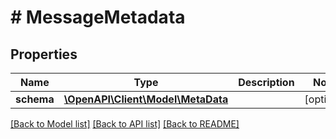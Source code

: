 # # MessageMetadata

## Properties

Name | Type | Description | Notes
------------ | ------------- | ------------- | -------------
**schema** | [**\OpenAPI\Client\Model\MetaData**](MetaData.md) |  | [optional]

[[Back to Model list]](../../README.md#models) [[Back to API list]](../../README.md#endpoints) [[Back to README]](../../README.md)
